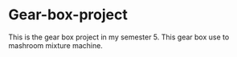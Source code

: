# Gear-box-project
This is the gear box project in my semester 5. This gear box use to mashroom mixture machine.
